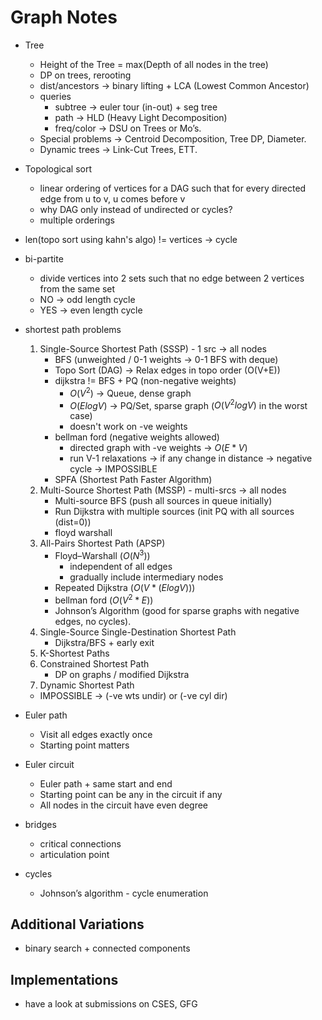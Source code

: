 # Graph Notes

- Tree
  - Height of the Tree = max(Depth of all nodes in the tree)
  - DP on trees, rerooting
  - dist/ancestors -> binary lifting + LCA (Lowest Common Ancestor)
  - queries
    - subtree -> euler tour (in-out) + seg tree
    - path -> HLD (Heavy Light Decomposition)
    - freq/color → DSU on Trees or Mo’s.
  - Special problems → Centroid Decomposition, Tree DP, Diameter.
  - Dynamic trees → Link-Cut Trees, ETT.

- Topological sort
  - linear ordering of vertices for a DAG such that for
    every directed edge from u to v, u comes before v
  - why DAG only instead of undirected or cycles?
  - multiple orderings

- len(topo sort using kahn's algo) != vertices -> cycle

- bi-partite
  - divide vertices into 2 sets such that no edge between 2 vertices from the same set
  - NO -> odd length cycle
  - YES -> even length cycle

- shortest path problems
  1. Single-Source Shortest Path (SSSP) - 1 src → all nodes
     - BFS (unweighted / 0-1 weights → 0-1 BFS with deque)
     - Topo Sort (DAG) → Relax edges in topo order (O(V+E))
     - dijkstra != BFS + PQ (non-negative weights)
       - $O(V ^ 2)$ -> Queue, dense graph
       - $O(E logV)$ -> PQ/Set, sparse graph ($O(V ^ 2 logV)$ in the worst case)
       - doesn't work on -ve weights
     - bellman ford (negative weights allowed)
       - directed graph with -ve weights -> $O(E * V)$
       - run V-1 relaxations → if any change in distance → negative cycle → IMPOSSIBLE
     - SPFA (Shortest Path Faster Algorithm)
  2. Multi-Source Shortest Path (MSSP) - multi-srcs → all nodes
     - Multi-source BFS (push all sources in queue initially)
     - Run Dijkstra with multiple sources (init PQ with all sources (dist=0))
     - floyd warshall
  3. All-Pairs Shortest Path (APSP)
     - Floyd–Warshall $(O(N ^ 3))$
       - independent of all edges
       - gradually include intermediary nodes
     - Repeated Dijkstra $(O(V * (E log V)))$
     - bellman ford $(O(V ^ 2 * E))$
     - Johnson’s Algorithm (good for sparse graphs with negative edges, no cycles).
  4. Single-Source Single-Destination Shortest Path
     - Dijkstra/BFS + early exit
  5. K-Shortest Paths
  6. Constrained Shortest Path
     - DP on graphs / modified Dijkstra
  7. Dynamic Shortest Path
  - IMPOSSIBLE -> (-ve wts undir) or (-ve cyl dir)

- Euler path
  - Visit all edges exactly once
  - Starting point matters

- Euler circuit
  - Euler path + same start and end
  - Starting point can be any in the circuit if any
  - All nodes in the circuit have even degree

- bridges
  - critical connections
  - articulation point

- cycles
  - Johnson’s algorithm - cycle enumeration

## Additional Variations

- binary search + connected components

## Implementations

- have a look at submissions on CSES, GFG
